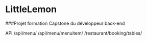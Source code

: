 # LittleLemon
###Projet formation Capstone du développeur back-end

API
/api/menu/
/api/menu/menuitem/
/restaurant/booking/tables/